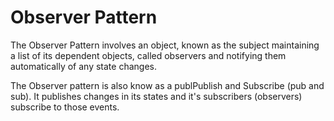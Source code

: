 # Observer Pattern
The Observer Pattern involves an object, known as the subject maintaining a list of its dependent objects, called observers and notifying them automatically of any state changes.

The Observer pattern is also know as a publPublish and Subscribe (pub and sub). It publishes changes in its states and it's subscribers (observers) subscribe to those events.